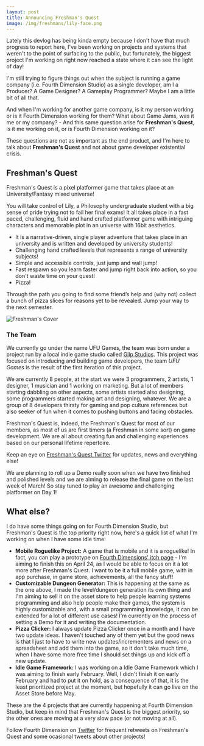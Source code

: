 ```yaml
---
layout: post
title: Announcing Freshman's Quest
image: /img/freshmans/lily-face.png
---
```


Lately this devlog has being kinda empty because I don't have that much progress to report here, I've been working on projects and systems that weren't to the point of surfacing to the public, but fortunately, the biggest project I'm working on right now reached a state where it can see the light of day!

I'm still trying to figure things out when the subject is running a game company (i.e. Fourth Dimension Studio) as a single developer, am I a Producer? A Game Designer? A Gameplay Programmer? Maybe I am a little bit of all that. 

And when I'm working for another game company, is it my person working or is it Fourth Dimension working for them? What about Game Jams, was it me or my company? - And this same question arise for **Freshman's Quest**, is it me working on it, or is Fourth Dimension working on it?

These questions are not as important as the end product, and I'm here to talk about **Freshman's Quest** and not about game developer existential crisis.

## Freshman's Quest

Freshman's Quest is a pixel platformer game that takes place at an University/Fantasy mixed universe!

You will take control of Lily, a Philosophy undergraduate student with a big sense of pride trying not to fail her final exams! It all takes place in a fast paced, challenging, fluid and hand crafted platformer game with intriguing characters and memorable plot in an universe with 16bit aesthetics.

- It is a narrative-driven, single player adventure that takes place in an university and is written and developed by university students!
- Challenging hand crafted levels that represents a range of university subjects!
- Simple and accessible controls, just jump and wall jump!
- Fast respawn so you learn faster and jump right back into action, so you don't waste time on your quest!
- Pizza!

Through the path you going to find some friend’s help and (why not) collect a bunch of pizza slices for reasons yet to be revealed. Jump your way to the next semester.

![Freshman's Cover](/devlog/img/freshmans/freshmans_cover2.png)

### The Team

We currently go under the name UFU Games, the team was born under a project run by a local indie game studio called [Gilp Studios](http://gilp.studio). This project was focused on introducing and building game developers, the team *UFU Games* is the result of the first iteration of this project.

We are currently 8 people, at the start we were 3 programmers, 2 artists, 1 designer, 1 musician and 1 working on marketing. But a lot of members starting dabbling on other aspects, some artists started also designing, some programmers started making art and designing, whatever. We are a group of 8 developers thirsty for gaming and pop culture references but also seeker of fun when it comes to pushing buttons and facing obstacles.

Freshman's Quest is, indeed, the Freshman's Quest for most of our members, as most of us are first timers (a Freshman in some sort) on game development. We are all about creating fun and challenging experiences based on our personal lifetime repertoire.

Keep an eye on [Freshman's Quest Twitter](http://twitter.com/freshmansQuest) for updates, news and everything else!

We are planning to roll up a Demo really soon when we have two finished and polished levels and we are aiming to release the final game on the last week of March! So stay tuned to play an awesome and challenging platformer on Day 1!

## What else?

I do have some things going on for Fourth Dimension Studio, but Freshman's Quest is the top priority right now, here's a quick list of what I'm working on when I have some idle time:

- **Mobile Roguelike Project:** A game that is mobile and it is a roguelike! In fact, you can play a prototype on [Fourth Dimensions' itch page](https://fourthdimension.itch.io/mobile-roguelike) - I'm aiming to finish this on April 24, as I would be able to focus on it a lot more after Freshman's Quest. I want to be it a full mobile game, with in app purchase, in game store, achievements, all the fancy stuff!
- **Customizable Dungeon Generator:** This is happening at the same as the one above, I made the level/dungeon generation its own thing and I'm aiming to sell it on the asset store to help people learning systems programming and also help people make their games, the system is highly customizable and, with a small programming knowledge, it can be extended for a lot of different use cases! I'm currently on the process of setting a Demo for it and writing the documentation.
- **Pizza Clicker:** I always update Pizza Clicker once in a month and I have two update ideas. I haven't touched any of them yet but the good news is that I just to have to write new updates/incrementers and news on a spreadsheet and add them into the game, so it don't take much time, when I have some more free time I should set things up and kick off a new update.
- **Idle Game Framework:** I was working on a Idle Game Framework which I was aiming to finish early February. Well, I didn't finish it on early February and had to put it on hold, as a consequence of that, it is the least prioritized project at the moment, but hopefully it can go live on the Asset Store before May.

These are the 4 projects that are currently happening at Fourth Dimension Studio, but keep in mind that Freshman's Quest is the biggest priority, so the other ones are moving at a very slow pace (or not moving at all).

Follow Fourth Dimension on [Twitter](https://twitter.com/studio_fourth) for frequent retweets on Freshman's Quest and some ocasional tweets about other projects!
